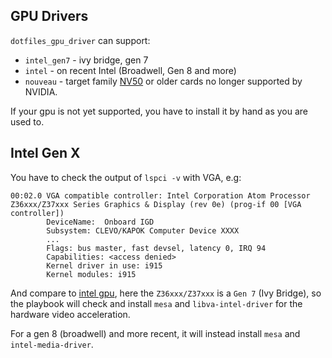 GPU Drivers
-----------

`dotfiles_gpu_driver` can support:

+ `intel_gen7` - ivy bridge, gen 7
+ `intel` - on recent Intel (Broadwell, Gen 8 and more)
+ `nouveau` - target family [NV50](https://nouveau.freedesktop.org/CodeNames.html) or older cards no longer supported by NVIDIA.

If your gpu is not yet supported, you have to install it by hand as you are used to.

Intel Gen X
-----------

You have to check the output of `lspci -v` with VGA, e.g:

```output
00:02.0 VGA compatible controller: Intel Corporation Atom Processor Z36xxx/Z37xxx Series Graphics & Display (rev 0e) (prog-if 00 [VGA controller])
        DeviceName:  Onboard IGD
        Subsystem: CLEVO/KAPOK Computer Device XXXX
        ...
        Flags: bus master, fast devsel, latency 0, IRQ 94
        Capabilities: <access denied>
        Kernel driver in use: i915
        Kernel modules: i915
```

And compare to [intel gpu](https://en.wikipedia.org/wiki/Intel_Graphics_Technology), here the `Z36xxx/Z37xxx` is a `Gen 7` (Ivy Bridge), so the playbook will check and install `mesa` and `libva-intel-driver` for the hardware video acceleration.  

For a gen 8 (broadwell) and more recent, it will instead install `mesa` and `intel-media-driver`.

